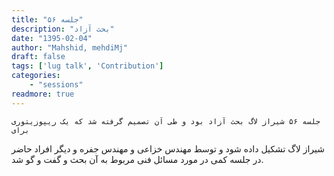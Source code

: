 ```yaml
---
title: "جلسه ۵۶"
description: "بحث آزاد"
date: "1395-02-04"
author: "Mahshid, mehdiMj"
draft: false
tags: ['lug talk', 'Contribution']
categories:
    - "sessions"
readmore: true
---
```

    جلسه ۵۶ شیراز لاگ بحث آزاد بود و طی آن تصمیم گرفته شد که یک ریپوزیتوری برای
شیراز لاگ تشکیل داده شود و توسط مهندس خزاعی و مهندس جفره و دیگر افراد حاضر در
جلسه کمی در مورد مسائل فنی مربوط به آن بحث و گفت و گو شد. 

